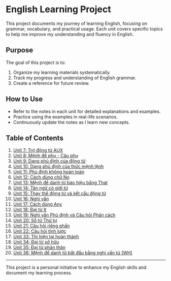 # English Learning Project

This project documents my journey of learning English, focusing on grammar, vocabulary, and practical usage. Each unit covers specific topics to help me improve my understanding and fluency in English.

## Purpose
The goal of this project is to:
1. Organize my learning materials systematically.
2. Track my progress and understanding of English grammar.
3. Create a reference for future review.

## How to Use
- Refer to the notes in each unit for detailed explanations and examples.
- Practice using the examples in real-life scenarios.
- Continuously update the notes as I learn new concepts.


## Table of Contents

1. [Unit 7: Trợ động từ AUX](./Unit7-Tro-Dong-Tu.md)
2. [Unit 8: Mệnh đề phụ - Câu phụ](./Unit8-Menh-De-Phu-Cau-Phu.md)
3. [Unit 9: Dạng phủ định của động từ](./Unit9-Dang-Phu-Dinh-Cua-Dong-Tu.md)
4. [Unit 10: Dạng phủ định của thức mệnh lệnh](./Unit10-Dang-Phu-Dinh-Cua-Thuc-Menh-Lenh.md)
5. [Unit 11: Phủ định không hoàn toàn](./Unit11-Phu-Dinh-Khong-Hoan-Toan.md)
6. [Unit 12: Cách dùng chữ No](./Unit12-Cach-Dunng-Chu-No.md)
7. [Unit 13: Mệnh đề danh từ báo hiệu bằng That](./Unit13-Menh-De-Danh-Tu-Bao-Hieu-Bang-That.md)
8. [Unit 14: Tân ngữ có giới từ](./Unit14-Tan-Ngu-Co-Gioi-Tu.md)
9. [Unit 15: Thay thế động từ và kết cấu động từ](./Unit15-Thay-The-Dong-Tu-Va-Ket-Cau-Dong-Tu.md)
10. [Unit 16: Nghi vấn](./Unit16-Nghi-Van.md)
11. [Unit 17: Cách dùng Any](./Unit17-Cach-Dung-Any.md)
12. [Unit 18: Đại từ It](./Unit18-Dai-Tu-It.md)
13. [Unit 19: Nghi vấn Phủ định và Câu hỏi Phân cách](./Unit19-Nghi-Van-Phu-Dinh-Va-Cau-Hoi-Phan-Cach%20copy.md)
14. [Unit 20: Số từ Thứ tự](./Unit20-So-Tu-Thu-Tu.md)
15. [Unit 21: Câu hỏi riêng phần](./Unit21-Cau-Hoi-Rieng-Phan.md)
16. [Unit 22: Câu hỏi tỉnh lược](./Unit22-Cau-Hoi-Tinh-Luoc.md)
17. [Unit 33: Thì hiện tại hoàn thành](./Unit33-Thi-Hien-Tai-Hoan-Thanh.md)
18. [Unit 34: Đại từ sở hữu](./Unit34-Dai-Tu-So-Huu.md)
19. [Unit 35: Đại từ phản thân](./Unit35-Dai-Tu-Phan-Than%20copy.md)
20. [Unit 36: Mệnh đề danh từ bắt đầu bằng nghi vấn từ (WH)](./Unit36-Menh-De-Danh-Tu-WH.md)

---
This project is a personal initiative to enhance my English skills and document my learning process.